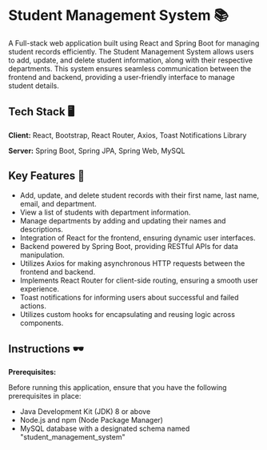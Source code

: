 <!-- 
![Screenshot_8](https://github.com/LuisSalas94/Full-Stack-React-Spring-Boot-Student-Management-System/assets/57297709/1a8c8595-ed25-4731-bc93-f248f48aebda) -->

# Student Management System 📚

A Full-stack web application built using React and Spring Boot for managing student records efficiently. The Student Management System allows users to add, update, and delete student information, along with their respective departments. This system ensures seamless communication between the frontend and backend, providing a user-friendly interface to manage student details.

<!-- ![Spring-Boot-React](https://github.com/LuisSalas94/Full-Stack-React-Spring-Boot-Student-Management-System/assets/57297709/c653dede-2d3b-4301-a074-48a9daf201b9) -->


## Tech Stack 🖥

**Client:** React, Bootstrap, React Router, Axios, Toast Notifications Library

**Server:** Spring Boot, Spring JPA, Spring Web, MySQL


## Key Features 🎇

- Add, update, and delete student records with their first name, last name, email, and department.
- View a list of students with department information.
- Manage departments by adding and updating their names and descriptions.
- Integration of React for the frontend, ensuring dynamic user interfaces.
- Backend powered by Spring Boot, providing RESTful APIs for data manipulation.
- Utilizes Axios for making asynchronous HTTP requests between the frontend and backend.
- Implements React Router for client-side routing, ensuring a smooth user experience.
- Toast notifications for informing users about successful and failed actions.
- Utilizes custom hooks for encapsulating and reusing logic across components.


<!-- ## Screenshots 🎞
![Screenshot_1](https://github.com/LuisSalas94/Full-Stack-React-Spring-Boot-Student-Management-System/assets/57297709/49a269d1-1f95-4199-bbf4-f315fec957d5)
![Screenshot_2](https://github.com/LuisSalas94/Full-Stack-React-Spring-Boot-Student-Management-System/assets/57297709/6eae9e41-a16f-43fe-b748-fdb63d74e850)
![Screenshot_3](https://github.com/LuisSalas94/Full-Stack-React-Spring-Boot-Student-Management-System/assets/57297709/30c8b70e-f0a0-445f-ae72-788a7a23e8a8)
![Screenshot_4](https://github.com/LuisSalas94/Full-Stack-React-Spring-Boot-Student-Management-System/assets/57297709/1f4c3ac1-cfab-45c0-9b46-b849de22c249)
![Screenshot_5](https://github.com/LuisSalas94/Full-Stack-React-Spring-Boot-Student-Management-System/assets/57297709/2cd0d823-f084-4388-865a-4287693b5937)
![Screenshot_7](https://github.com/LuisSalas94/Full-Stack-React-Spring-Boot-Student-Management-System/assets/57297709/3913298e-b0ce-469a-9683-17872f8e6d22) -->


## Instructions 🕶
**Prerequisites:**

Before running this application, ensure that you have the following prerequisites in place:

- Java Development Kit (JDK) 8 or above
- Node.js and npm (Node Package Manager)
- MySQL database with a designated schema named "student_management_system"

<!-- **Setup:**

First clone this repository.
```bash
$ git clone https://github.com/LuisSalas94/Student-Management-System
```
**Set Up the MySQL Database:**

- Create a MySQL database named "student_management_system".
- Update the database connection properties in the application.properties file located in the springboot-backend folder. 
- Set the accurate values for spring.datasource.url, spring.datasource.username, and spring.datasource.password.
- Build and Run the Spring Boot Backend:
- Open a terminal and navigate to the springboot-backend folder.
- Build the backend application using Maven: Execute the command ./mvnw clean package.
- Run the backend application: Use the command ./mvnw spring-boot:run.
- Install Dependencies and Run the React Frontend:
- Open another terminal and go to the react-frontend folder.
- Install dependencies using npm: Run npm install.
- Start the React development server: Execute npm start.
- Access the Application:
- Open your web browser and enter http://localhost:3000 to access the React frontend and interact with the application.

With these steps, you'll have the necessary environment set up to run the Spring Boot backend and the React frontend of the application locally. -->
<!-- 
## Author 👤

- GitHub: [@LuisSalas94](https://github.com/LuisSalas94)
- LinkedIn: [Fernando Salas](https://www.linkedin.com/in/luisfernandosalasgave/)
- Medium: [Fernando Salas](https://medium.com/@luisfernandosalasg)
- Portfolio: [Link](https://fernando-salas-portfolio.netlify.app/)

## Contributing 🤝

Contributions, issues, and feature requests are welcome!
Feel free to check the [issues page](../../issues/).


## Show your support

Give a ⭐️ if you like this project! -->

<!-- ## License 📝

This project is [MIT](./MIT.md) licensed.   -->


